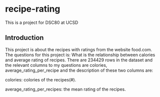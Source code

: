 # recipe-rating
This is a project for DSC80 at UCSD

## Introduction
This project is about the recipes with ratings from the website food.com. The questions for this project is: What is the relationship between calories and average rating of recipes. There are 234429 rows in the dataset and the relevant columns to my questions are colories, average_rating_per_recipe and the description of these two columns are:

colories: colories of the recipes(#).

average_rating_per_recipes: the mean rating of the recipes.
